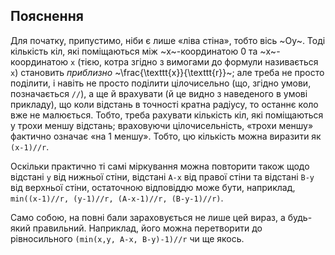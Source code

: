 ﻿## Пояснення

Для початку, припустимо, ніби є лише «ліва стіна», тобто вісь ~Oy~. Тоді кількість кіл, які поміщаються між ~x~-координатою 0 та ~x~-координатою `x` (тією, котра згідно з вимогами до формули називається `x`) становить *приблизно* ~\frac{\texttt{x}}{\texttt{r}}~; але треба не просто поділити, і навіть не просто поділити цілочисельно (що, згідно умови, позначається `//`), а ще й врахувати (й це видно з наведеного в умові прикладу), що коли відстань в точності кратна радіусу, то останнє коло вже не малюється. Тобто, треба рахувати кількість кіл, які поміщаються у трохи меншу відстань; враховуючи цілочисельність, «трохи меншу» фактично означає «на 1 меншу». Тобто, цю кількість можна виразити як `(x-1)//r`.

Оскільки практично ті самі міркування можна повторити також щодо відстані `y` від нижньої стіни, відстані `A-x` від правої стіни та відстані `B-y` від верхньої стіни, остаточною відповіддю може бути, наприклад, `min((x-1)//r, (y-1)//r, (A-x-1)//r, (B-y-1)//r)`.

Само собою, на повні бали зараховується не лише цей вираз, а будь-який правильний. Наприклад, його можна перетворити до рівносильного `(min(x,y, A-x, B-y)-1)//r` чи ще якось.